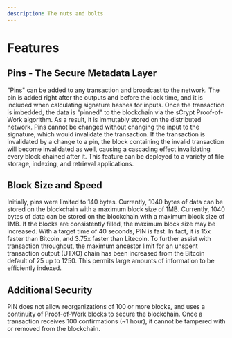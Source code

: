```yaml
---
description: The nuts and bolts
---
```


# Features

## Pins - The Secure Metadata Layer

"Pins" can be added to any transaction and broadcast to the network. The pin is added right after the outputs and before the lock time, and it is included when calculating signature hashes for inputs. Once the transaction is imbedded, the data is "pinned" to the blockchain via the sCrypt Proof-of-Work algorithm. As a result, it is immutably stored on the distributed network. Pins cannot be changed without changing the input to the signature, which would invalidate the transaction. If the transaction is invalidated by a change to a pin, the block containing the invalid transaction will become invalidated as well, causing a cascading effect invalidating every block chained after it. This feature can be deployed to a variety of file storage, indexing, and retrieval applications. 

## Block Size and Speed

Initially, pins were limited to 140 bytes. Currently, 1040 bytes of data can be stored on the blockchain with a maximum block size of 1MB. Currently, 1040 bytes of data can be stored on the blockchain with a maximum block size of 1MB. If the blocks are consistently filled, the maximum block size may be increased. With a target time of 40 seconds, PIN is fast. In fact, it is 15x faster than Bitcoin, and 3.75x faster than Litecoin. To further assist with transaction throughput, the maximum ancestor limit for an unspent transaction output \(UTXO\) chain has been increased from the Bitcoin default of 25 up to 1250. This permits large amounts of information to be efficiently indexed.

## Additional Security

PIN does not allow reorganizations of 100 or more blocks, and uses a continuity of Proof-of-Work blocks to secure the blockchain. Once a transaction receives 100 confirmations \(~1 hour\), it cannot be tampered with or removed from the blockchain.

